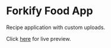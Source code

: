 # Forkify Food App

Recipe application with custom uploads.

Click <a href="">here</a> for live preview.